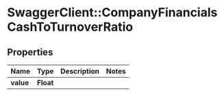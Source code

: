 # SwaggerClient::CompanyFinancialsCashToTurnoverRatio

## Properties
Name | Type | Description | Notes
------------ | ------------- | ------------- | -------------
**value** | **Float** |  | 


